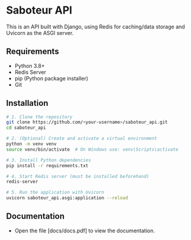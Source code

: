 # Saboteur API

This is an API built with Django, using Redis for caching/data storage and Uvicorn as the ASGI server.

## Requirements

- Python 3.8+
- Redis Server
- pip (Python package installer)
- Git

## Installation

```bash
# 1. Clone the repository
git clone https://github.com/<your-username>/saboteur_api.git
cd saboteur_api

# 2. (Optional) Create and activate a virtual environment
python -m venv venv
source venv/bin/activate  # On Windows use: venv\Scripts\activate

# 3. Install Python dependencies
pip install -r requirements.txt

# 4. Start Redis server (must be installed beforehand)
redis-server

# 5. Run the application with Uvicorn
uvicorn saboteur_api.asgi:application --reload
```
## Documentation
 - Open the file [docs/docs.pdf] to view the documentation.
